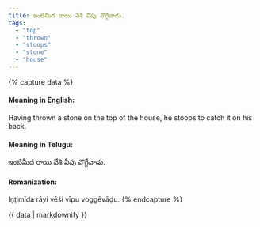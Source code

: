 ```yaml
---
title: ఇంటిమీద రాయి వేశి వీపు వొగ్గేవాడు.
tags:
  - "top"
  - "thrown"
  - "stoops"
  - "stone"
  - "house"
---
```


{% capture data %}
#### Meaning in English:
Having thrown a stone on the top of the house, he stoops to catch it on his back.

#### Meaning in Telugu:
ఇంటిమీద రాయి వేశి వీపు వొగ్గేవాడు.

#### Romanization:
Iṇṭimīda rāyi vēśi vīpu voggēvāḍu.
{% endcapture %}

{{ data | markdownify }}

